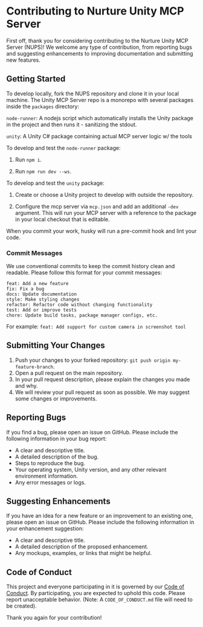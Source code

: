 # Contributing to Nurture Unity MCP Server

First off, thank you for considering contributing to the Nurture Unity MCP Server (NUPS)!
We welcome any type of contribution, from reporting bugs and suggesting enhancements to improving documentation and submitting new features.

## Getting Started

To develop locally, fork the NUPS repository and clone it in your local machine. The Unity MCP Server repo is a monorepo with 
several packages inside the `packages` directory:

`node-runner`: A nodejs script which automatically installs the Unity package in the project and then runs it - sanitizing the stdout.

`unity`: A Unity C# package containing actual MCP server logic w/ the tools

To develop and test the `node-runner` package:

1. Run `npm i`.

2. Run `npm run dev --ws`.

To develop and test the `unity` package:

1. Create or choose a Unity project to develop with outside the repository.

2. Configure the mcp server via `mcp.json` and add an additional `-dev` argument. This will run your MCP server with a reference to the package in your local checkout that is editable.

When you commit your work, husky will run a pre-commit hook and lint your code.

### Commit Messages

We use conventional commits to keep the commit history clean and readable. Please follow this format for your commit messages:

```
feat: Add a new feature
fix: Fix a bug
docs: Update documentation
style: Make styling changes
refactor: Refactor code without changing functionality
test: Add or improve tests
chore: Update build tasks, package manager configs, etc.
```

For example: `feat: Add support for custom camera in screenshot tool`

## Submitting Your Changes

1. Push your changes to your forked repository: `git push origin my-feature-branch`.
2. Open a pull request on the main repository.
3. In your pull request description, please explain the changes you made and why.
4. We will review your pull request as soon as possible. We may suggest some changes or improvements.

## Reporting Bugs

If you find a bug, please open an issue on GitHub. Please include the following information in your bug report:

- A clear and descriptive title.
- A detailed description of the bug.
- Steps to reproduce the bug.
- Your operating system, Unity version, and any other relevant environment information.
- Any error messages or logs.

## Suggesting Enhancements

If you have an idea for a new feature or an improvement to an existing one, please open an issue on GitHub. Please include the following information in your enhancement suggestion:

- A clear and descriptive title.
- A detailed description of the proposed enhancement.
- Any mockups, examples, or links that might be helpful.

## Code of Conduct

This project and everyone participating in it is governed by our [Code of Conduct](CODE_OF_CONDUCT.md). By participating, you are expected to uphold this code. Please report unacceptable behavior. (Note: A `CODE_OF_CONDUCT.md` file will need to be created).

Thank you again for your contribution! 